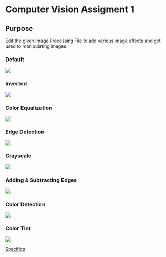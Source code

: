 <h1> Computer Vision Assigment 1 </h1>

<h2> Purpose </h2>

<p> Edit the given Image Processing File to add various image effects and get used to manipulating images. </p>

<h3> Default </h3>
<img src = "https://github.com/DanielChurch/ImageProcessing/blob/master/Examples/DefaultSmall.png" />

<h3> Inverted </h3>
<img src = "https://github.com/DanielChurch/ImageProcessing/blob/master/Examples/InvertedSmall.jpg" />

<h3> Color Equalization </h3>
<img src = "https://github.com/DanielChurch/ImageProcessing/blob/master/Examples/ColorEqSmall.jpg" />

<h3> Edge Detection </h3>
<img src = "https://github.com/DanielChurch/ImageProcessing/blob/master/Examples/EdgeDetectionSmall.jpg" />

<h3> Grayscale </h3>
<img src = "https://github.com/DanielChurch/ImageProcessing/blob/master/Examples/LuminocityGrayscaleSmall.jpg" />

<h3> Adding & Subtracting Edges </h3>
<img src = "https://github.com/DanielChurch/ImageProcessing/blob/master/Examples/AddSubEdgesSmall.jpg" />

<h3> Color Detection </h3>
<img src = "https://github.com/DanielChurch/ImageProcessing/blob/master/Examples/ColorDetection.jpg" />

<h3> Color Tint </h3>
<img src = "https://github.com/DanielChurch/ImageProcessing/blob/master/Examples/tint.gif" />

<a href = "https://github.com/DanielChurch/ImageProcessing/blob/master/Assignment1.pdf"> Specifics </a>
